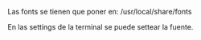 Las fonts se tienen que poner en:
/usr/local/share/fonts

En las settings de la terminal se puede settear la fuente.
